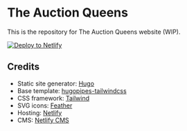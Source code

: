 # The Auction Queens

This is the repository for The Auction Queens website (WIP).


[![Deploy to Netlify](https://www.netlify.com/img/deploy/button.svg)](https://app.netlify.com/start/deploy?repository=https://github.com/lukebennett88/the-auction-queens)

## Credits

- Static site generator: [Hugo](https://gohugo.io)
- Base template: [hugopipes-tailwindcss](https://github.com/budparr/hugopipes-tailwindcss)
- CSS framework: [Tailwind](https://tailwindcss.com)
- SVG icons: [Feather](https://feathericons.com)
- Hosting: [Netlify](https://www.netlify.com)
- CMS: [Netlify CMS](https://www.netlifycms.org)
